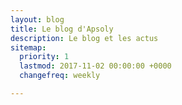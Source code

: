 ```yaml
---
layout: blog
title: Le blog d'Apsoly
description: Le blog et les actus
sitemap:
  priority: 1
  lastmod: 2017-11-02 00:00:00 +0000
  changefreq: weekly

---
```

